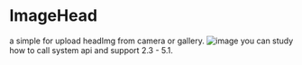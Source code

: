 # ImageHead
a simple for upload headImg from camera or gallery.
![image](https://github.com/q422013/ImageHead/blob/master/test.gif)
you can study how to call system api and support 2.3 - 5.1.
